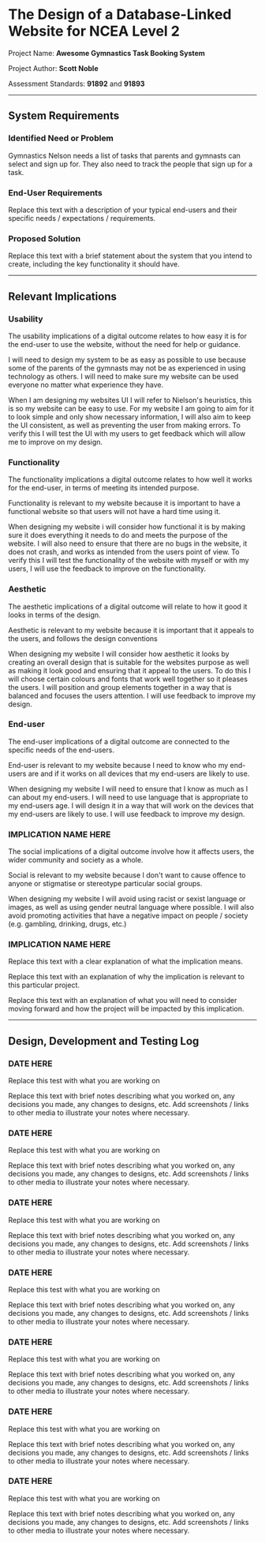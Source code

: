 # The Design of a Database-Linked Website for NCEA Level 2

Project Name: **Awesome Gymnastics Task Booking System**

Project Author: **Scott Noble**

Assessment Standards: **91892** and **91893**


-------------------------------------------------

## System Requirements

### Identified Need or Problem

Gymnastics Nelson needs a list of tasks that parents and gymnasts can select and sign up for. They also need to track the people that sign up for a task.

### End-User Requirements

Replace this text with a description of your typical end-users and their specific needs / expectations / requirements.

### Proposed Solution

Replace this text with a brief statement about the system that you intend to create, including the key functionality it should have.


-------------------------------------------------

## Relevant Implications

### Usability

The usability implications of a digital outcome relates to how easy it is for the end-user to use the website, without the need for help or guidance.

I will need to design my system to be as easy as possible to use because some of the parents of the gymnasts may not be as experienced in using technology as others. I will need to make sure my website can be used everyone no matter what experience they have.

When I am designing my websites UI I will refer to Nielson's heuristics, this is so my website can be easy to use. For my website I am going to aim for it to look simple and only show necessary information, I will also aim to keep the UI consistent, as well as preventing the user from making errors.
To verify this I will test the UI with my users to get feedback which will allow me to improve on my design.

### Functionality

The functionality implications a digital outcome relates to how well it works for the end-user, in terms of meeting its intended purpose.

Functionality is relevant to my website because it is important to have a functional website so that users will not have a hard time using it.

When designing my website i will consider how functional it is by making sure it does everything it needs to do and meets the purpose of the website. I will also need to ensure that there are no bugs in the website, it does not crash, and works as intended from the users point of view.
To verify this I will test the functionality of the website with myself or with my users, I will use the feedback to improve on the functionality.

### Aesthetic

The aesthetic implications of a digital outcome will relate to how it good it looks in terms of the design.

Aesthetic is relevant to my website because it is important that it appeals to the users, and follows the design conventions

When designing my website I will consider how aesthetic it looks by creating an overall design that is suitable for the websites purpose as well as making it look good and ensuring that it appeal to the users. To do this I will choose certain colours and fonts that work well together so it pleases the users. I will position and group elements together in a way that is balanced and focuses the users attention. I will use feedback to improve my design.

### End-user

The end-user implications of a digital outcome are connected to the specific needs of the end-users.

End-user is relevant to my website because I need to know who my end-users are and if it works on all devices that my end-users are likely to use.

When designing my website I will need to ensure that I know as much as I can about my end-users. I will need to use language that is appropriate to my end-users age. I will design it in a way that will work on the devices that my end-users are likely to use. I will use feedback to improve my design.

### IMPLICATION NAME HERE

The social implications of a digital outcome involve how it affects users, the wider community and society as a whole.

Social is relevant to my website because I don't want to cause offence to anyone or stigmatise or stereotype particular social groups.

When designing my website I will avoid using racist or sexist language or images, as well as using gender neutral language where possible. I will also avoid promoting activities that have a negative impact on people / society (e.g. gambling, drinking, drugs, etc.)

### IMPLICATION NAME HERE

Replace this text with a clear explanation of what the implication means.

Replace this text with an explanation of why the implication is relevant to this particular project.

Replace this text with an explanation of what you will need to consider moving forward and how the project will be impacted by this implication.


-------------------------------------------------

## Design, Development and Testing Log

### DATE HERE

Replace this test with what you are working on

Replace this text with brief notes describing what you worked on, any decisions you made, any changes to designs, etc. Add screenshots / links to other media to illustrate your notes where necessary.

### DATE HERE

Replace this test with what you are working on

Replace this text with brief notes describing what you worked on, any decisions you made, any changes to designs, etc. Add screenshots / links to other media to illustrate your notes where necessary.

### DATE HERE

Replace this test with what you are working on

Replace this text with brief notes describing what you worked on, any decisions you made, any changes to designs, etc. Add screenshots / links to other media to illustrate your notes where necessary.

### DATE HERE

Replace this test with what you are working on

Replace this text with brief notes describing what you worked on, any decisions you made, any changes to designs, etc. Add screenshots / links to other media to illustrate your notes where necessary.

### DATE HERE

Replace this test with what you are working on

Replace this text with brief notes describing what you worked on, any decisions you made, any changes to designs, etc. Add screenshots / links to other media to illustrate your notes where necessary.

### DATE HERE

Replace this test with what you are working on

Replace this text with brief notes describing what you worked on, any decisions you made, any changes to designs, etc. Add screenshots / links to other media to illustrate your notes where necessary.

### DATE HERE

Replace this test with what you are working on

Replace this text with brief notes describing what you worked on, any decisions you made, any changes to designs, etc. Add screenshots / links to other media to illustrate your notes where necessary.